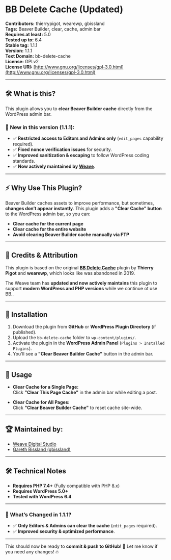 # BB Delete Cache (Updated)

**Contributors:** thierrypigot, wearewp, gbissland  
**Tags:** Beaver Builder, clear, cache, admin bar  
**Requires at least:** 5.0  
**Tested up to:** 6.4  
**Stable tag:** 1.1.1  
**Version:** 1.1.1  
**Text Domain:** bb-delete-cache  
**License:** GPLv2  
**License URI:** [http://www.gnu.org/licenses/gpl-3.0.html](http://www.gnu.org/licenses/gpl-3.0.html)  

---

## 🛠 What is this?

This plugin allows you to **clear Beaver Builder cache** directly from the WordPress admin bar.  

### 🚀 New in this version (1.1.1):
- ✅ **Restricted access to Editors and Admins only** (`edit_pages` capability required).  
- ✅ **Fixed nonce verification issues** for security.  
- ✅ **Improved sanitization & escaping** to follow WordPress coding standards.  
- ✅ **Now actively maintained by [Weave](https://github.com/weavedigitalstudio/)**.  

---

## ⚡️ Why Use This Plugin?

Beaver Builder caches assets to improve performance, but sometimes, **changes don’t appear instantly**. This plugin adds a **"Clear Cache" button** to the WordPress admin bar, so you can:  

- **Clear cache for the current page**  
- **Clear cache for the entire website**  
- **Avoid clearing Beaver Builder cache manually via FTP**  

---

## 🔄 Credits & Attribution

This plugin is based on the original **[BB Delete Cache](https://wordpress.org/plugins/bb-delete-cache/)** plugin by **Thierry Pigot** and **wearewp**, which looks like was abandoned in 2019.  

The Weave team has **updated and now actively maintains** this plugin to support **modern WordPress and PHP versions** while we continue ot use BB..

---

## 🔧 Installation

1. Download the plugin from **GitHub** or **WordPress Plugin Directory** (if published).  
2. Upload the `bb-delete-cache` folder to `wp-content/plugins/`.  
3. Activate the plugin in the **WordPress Admin Panel** (`Plugins > Installed Plugins`).  
4. You'll see a **"Clear Beaver Builder Cache"** button in the admin bar.  

---

## 📌 Usage

- **Clear Cache for a Single Page:**  
  Click **"Clear This Page Cache"** in the admin bar while editing a post.  
  
- **Clear Cache for All Pages:**  
  Click **"Clear Beaver Builder Cache"** to reset cache site-wide.  

---

## 🏆 Maintained by:

- [Weave Digital Studio](https://github.com/weavedigitalstudio/)  
- [Gareth Bissland (gbissland)](https://github.com/gbissland)  

---

## 🛠 Technical Notes

- **Requires PHP 7.4+** (Fully compatible with PHP 8.x)  
- **Requires WordPress 5.0+**  
- **Tested with WordPress 6.4**  

---

### 🔹 What’s Changed in 1.1.1?

- ✅ **Only Editors & Admins can clear the cache** (`edit_pages` required).  
- ✅ **Improved security & optimized performance**.  

---

This should now be ready to **commit & push to GitHub**! 🚀 Let me know if you need any changes! 🔥
